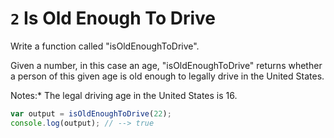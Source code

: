 # `2` Is Old Enough To Drive 

Write a function called "isOldEnoughToDrive".

Given a number, in this case an age, "isOldEnoughToDrive" returns whether a person of this given age is old enough to legally drive in the United States.

Notes:* The legal driving age in the United States is 16.


```js
var output = isOldEnoughToDrive(22);
console.log(output); // --> true
```
